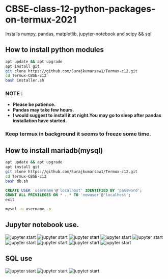 # CBSE-class-12-python-packages-on-termux-2021
Installs numpy, pandas, matplotlib, jupyter-notebook and scipy && sql

## How to install python modules
```bash
apt update && apt upgrade
apt install git
git clone https://github.com/Surajkumarsaw1/Termux-c12.git
cd Termux-CBSE-c12
bash installer.sh
```

### NOTE :
- **Please be patience.**
- **Pandas may take few hours.**
- **I would suggest to install it at night.You may go to sleep after pandas installation have started.**

### Keep termux in background it seems to freeze some time.

## How to install mariadb(mysql)
```bash
apt update && apt upgrade
apt install git
git clone https://github.com/Surajkumarsaw1/Termux-c12.git
cd Termux-CBSE-c12
bash db.sh
```
```sql
CREATE USER 'username'@'localhost' IDENTIFIED BY 'password';
GRANT ALL PRIVILEGES ON * . * TO 'newuser'@'localhost';
exit
```
```bash
mysql -u username -p
```
## Jupyter notebook use.
![jupyter start](/imgs/a1.jpg)
![jupyter start](/imgs/a2.1.jpg)
![jupyter start](/imgs/a2.2.jpg)
![jupyter start](/imgs/a2.3.jpg)
![jupyter start](/imgs/a3.jpg)
![jupyter start](/imgs/a4.jpg)
![jupyter start](/imgs/a5.jpg)
![jupyter start](/imgs/a6.jpg)
![jupyter start](/imgs/a7.jpg)
## SQL use
![jupyter start](/imgs/b1.jpg)
![jupyter start](/imgs/b2.jpg)
![jupyter start](/imgs/b3.jpg)
